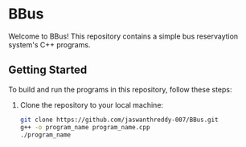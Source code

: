 # BBus

Welcome to BBus! This repository contains a simple bus reservaytion system's C++ programs.

## Getting Started

To build and run the programs in this repository, follow these steps:

1. Clone the repository to your local machine:
   ```bash
   git clone https://github.com/jaswanthreddy-007/BBus.git
   g++ -o program_name program_name.cpp
   ./program_name

